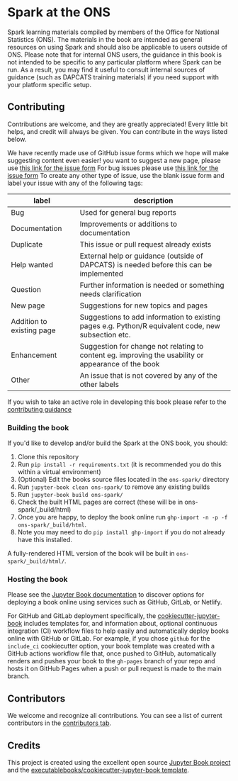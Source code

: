 # Spark at the ONS

Spark learning materials compiled by members of the Office for National Statistics (ONS). The materials in the book are intended as general resources on using Spark and should also be applicable to users outside of ONS. Please note that for internal ONS users, the guidance in this book is not intended to be specific to any particular platform where Spark can be run. As a result, you may find it useful to consult internal sources of guidance (such as DAPCATS training materials) if you need support with your platform specific setup.  
<!--Should there be more detail here about what kinds of content we have in the book? -->

## Contributing

Contributions are welcome, and they are greatly appreciated! Every little bit
helps, and credit will always be given. You can contribute in the ways listed below.

We have recently made use of GitHub issue forms which we hope will make suggesting content even easier!
you want to suggest a new page, please use [this link for the issue form](https://github.com/best-practice-and-impact/ons-spark/issues/new?assignees=&labels=New+page&projects=&template=new-page-form.yml&title=%5BNew+page%5D%3A+)
For bug issues please use [this link for the issue form](https://github.com/best-practice-and-impact/ons-spark/issues/new?assignees=&labels=bug&projects=&template=bug-report-form.yml&title=%5BBug%5D%3A+)
To create any other type of issue, use the blank issue form and label your issue with any of the following tags:

| label    | description |
| - | - |
| Bug | Used for general bug reports    |
| Documentation | Improvements or additions to documentation |
| Duplicate | This issue or pull request already exists |
| Help wanted | External help or guidance (outside of DAPCATS) is needed before this can be implemented |
| Question | Further information is needed or something needs clarification |
| New page | Suggestions for new topics and pages |
| Addition to existing page | Suggestions to add information to existing pages e.g. Python/R equivalent code, new subsection etc. |
| Enhancement | Suggestion for change not relating to content eg. improving the usability or appearance of the book |
| Other | An issue that is not covered by any of the other labels |

If you wish to take an active role in developing this book please refer to the [contributing guidance](./CONTRIBUTING.md)

<!-- Does this section belong in the Readme? Or should we point towards the contributing guide as above? -->
### Building the book

If you'd like to develop and/or build the Spark at the ONS book, you should:

1. Clone this repository
2. Run `pip install -r requirements.txt` (it is recommended you do this within a virtual environment)
3. (Optional) Edit the books source files located in the `ons-spark/` directory
4. Run `jupyter-book clean ons-spark/` to remove any existing builds
5. Run `jupyter-book build ons-spark/`
6. Check the built HTML pages are correct (these will be in ons-spark/_build/html)
7. Once you are happy, to deploy the book online run `ghp-import -n -p -f ons-spark/_build/html`.
8. Note you may need to do `pip install ghp-import` if you do not already have this installed.

A fully-rendered HTML version of the book will be built in `ons-spark/_build/html/`.

### Hosting the book

Please see the [Jupyter Book documentation](https://jupyterbook.org/publish/web.html) to discover options for deploying a book online using services such as GitHub, GitLab, or Netlify.

For GitHub and GitLab deployment specifically, the [cookiecutter-jupyter-book](https://github.com/executablebooks/cookiecutter-jupyter-book) includes templates for, and information about, optional continuous integration (CI) workflow files to help easily and automatically deploy books online with GitHub or GitLab. For example, if you chose `github` for the `include_ci` cookiecutter option, your book template was created with a GitHub actions workflow file that, once pushed to GitHub, automatically renders and pushes your book to the `gh-pages` branch of your repo and hosts it on GitHub Pages when a push or pull request is made to the main branch.

## Contributors

We welcome and recognize all contributions. You can see a list of current contributors in the [contributors tab](https://github.com/best-practice-and-impact/ons-spark/graphs/contributors).

## Credits

This project is created using the excellent open source [Jupyter Book project](https://jupyterbook.org/) and the [executablebooks/cookiecutter-jupyter-book template](https://github.com/executablebooks/cookiecutter-jupyter-book).
 

